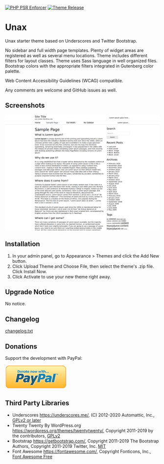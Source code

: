 [![PHP PSR Enforcer](https://github.com/atanasantonov/unax-theme/actions/workflows/phpcs.yml/badge.svg)](https://github.com/atanasantonov/unax-theme/actions/workflows/phpcs.yml)
[![Theme Release](https://github.com/atanasantonov/unax-theme/actions/workflows/theme-release.yml/badge.svg)](https://github.com/atanasantonov/unax-theme/actions/workflows/theme-release.yml)

# Unax

Unax starter theme based on Underscores and Twitter Bootstrap.

No sidebar and full width page templates. Plenty of widget areas are registered as well as several menu locations. Theme includes different filters for layout classes. Theme uses Sass language in well organized files. Bootstrap colors with the appropriate filters integrated in Gutenberg color palette.

Web Content Accessibility Guidelines (WCAG) compatible.

Any comments are welcome and GitHub issues as well.

## Screenshots

![Home Page](screenshot.png?raw=true "Home Page")

## Installation

1. In your admin panel, go to Appearance > Themes and click the Add New button.
2. Click Upload Theme and Choose File, then select the theme's .zip file. Click Install Now.
3. Click Activate to use your new theme right away.

## Upgrade Notice

No notice.

## Changelog

[changelog.txt](changelog.txt?raw=true "Changelog")

## Donations

Support the development with PayPal:

[![PayPal Donate Button](dist/img/paypal-donate-button.png?raw=true "PayPal Donate Button")](https://www.paypal.com/donate?hosted_button_id=4CZP4EL93G6VJ)

## Third Party Libraries

* Underscores https://underscores.me/, (C) 2012-2020 Automattic, Inc., [GPLv2 or later](https://www.gnu.org/licenses/old-licenses/gpl-2.0.html)
* Twenty Twenty By WordPress.org https://wordpress.org/themes/twentytwenty/, Copyright 2011-2019 by the contributors, [GPLv2](https://github.com/WordPress/twentytwenty/blob/master/LICENSE)
* Bootstrap https://getbootstrap.com/, Copyright 2011-2019 The Bootstrap Authors, Copyright 2011-2019 Twitter, Inc. [MIT](https://github.com/twbs/bootstrap/blob/main/LICENSE)
* Font Awesome https://fontawesome.com/, Copyright Fonticons, Inc., [Font Awesome Free](https://fontawesome.com/license)
